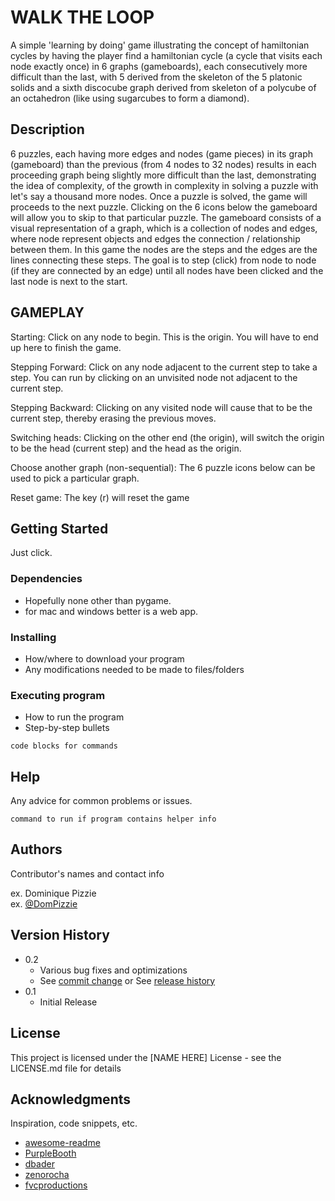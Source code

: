 # WALK THE LOOP

A simple 'learning by doing' game illustrating the concept of hamiltonian cycles by having the player find a hamiltonian cycle (a cycle that visits each node exactly once) in 6 graphs (gameboards), each consecutively more difficult than the last, with 5 derived from the skeleton of the 5 platonic solids and a sixth discocube graph derived from skeleton of a polycube of an octahedron (like using sugarcubes to form a diamond).

## Description

6 puzzles, each having more edges and nodes (game pieces) in its graph (gameboard) than the previous (from 4 nodes to 32 nodes) results in each proceeding graph being slightly more difficult than the last, demonstrating the idea of complexity, of the growth in complexity in solving a puzzle with let's say a thousand more nodes.
Once a puzzle is solved, the game will proceeds to the next puzzle. Clicking on the 6 icons below the gameboard will allow you to skip to that particular puzzle.
The gameboard consists of a visual representation of a graph, which is a collection of nodes and edges, where node represent objects and edges the connection / relationship between them. In this game the nodes are the steps and the edges are the lines connecting these steps.
The goal is to step (click) from node to node (if they are connected by an edge) until all nodes have been clicked and the last node is next to the start.

## GAMEPLAY
Starting:
Click on any node to begin. This is the origin. You will have to end up here to finish the game.

Stepping Forward:
Click on any node adjacent to the current step to take a step.
You can run by clicking on an unvisited node not adjacent to the current step.

Stepping Backward:
Clicking on any visited node will cause that to be the current step, thereby erasing the previous moves.

Switching heads:
Clicking on the other end (the origin), will switch the origin to be the head (current step) and the head as the origin.

Choose another graph (non-sequential):
  The 6 puzzle icons below can be used to pick a particular graph.

Reset game: 
  The key (r) will reset the game

## Getting Started

Just click.

### Dependencies

* Hopefully none other than pygame.
* for mac and windows better is a web app.

### Installing

* How/where to download your program
* Any modifications needed to be made to files/folders

### Executing program

* How to run the program
* Step-by-step bullets
```
code blocks for commands
```

## Help

Any advice for common problems or issues.
```
command to run if program contains helper info
```

## Authors

Contributor's names and contact info

ex. Dominique Pizzie  
ex. [@DomPizzie](https://twitter.com/dompizzie)

## Version History

* 0.2
    * Various bug fixes and optimizations
    * See [commit change]() or See [release history]()
* 0.1
    * Initial Release

## License

This project is licensed under the [NAME HERE] License - see the LICENSE.md file for details

## Acknowledgments

Inspiration, code snippets, etc.
* [awesome-readme](https://github.com/matiassingers/awesome-readme)
* [PurpleBooth](https://gist.github.com/PurpleBooth/109311bb0361f32d87a2)
* [dbader](https://github.com/dbader/readme-template)
* [zenorocha](https://gist.github.com/zenorocha/4526327)
* [fvcproductions](https://gist.github.com/fvcproductions/1bfc2d4aecb01a834b46)